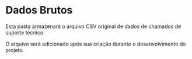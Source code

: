 # Dados Brutos

Esta pasta armazenará o arquivo CSV original de dados de chamados de suporte técnico.

O arquivo será adicionado após sua criação durante o desenvolvimento do projeto.
